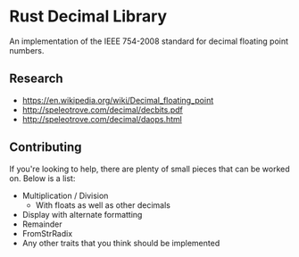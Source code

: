 # Rust Decimal Library

An implementation of the IEEE 754-2008 standard for decimal floating point numbers.

## Research

- https://en.wikipedia.org/wiki/Decimal_floating_point
- http://speleotrove.com/decimal/decbits.pdf
- http://speleotrove.com/decimal/daops.html

## Contributing

If you're looking to help, there are plenty of small pieces that can be worked on. Below is a list:

- Multiplication / Division
  - With floats as well as other decimals
- Display with alternate formatting
- Remainder
- FromStrRadix
- Any other traits that you think should be implemented
